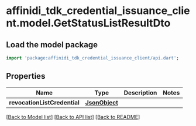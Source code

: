# affinidi_tdk_credential_issuance_client.model.GetStatusListResultDto

## Load the model package

```dart
import 'package:affinidi_tdk_credential_issuance_client/api.dart';
```

## Properties

| Name                         | Type                  | Description | Notes |
| ---------------------------- | --------------------- | ----------- | ----- |
| **revocationListCredential** | [**JsonObject**](.md) |             |

[[Back to Model list]](../README.md#documentation-for-models) [[Back to API list]](../README.md#documentation-for-api-endpoints) [[Back to README]](../README.md)
